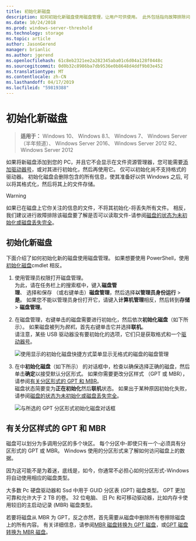 ```yaml
---
title: 初始化新磁盘
description: 如何初始化新磁盘使用磁盘管理，让用户可供使用。 此外包括指向故障排除问题。
ms.date: 10/24/2018
ms.prod: windows-server-threshold
ms.technology: storage
ms.topic: article
author: JasonGerend
manager: brianlic
ms.author: jgerend
ms.openlocfilehash: 61c8eb2321ee2a282345aba01c6d04a128f0448c
ms.sourcegitcommit: 0d0b32c8986ba7db9536e0b8648d4ddf9b03e452
ms.translationtype: MT
ms.contentlocale: zh-CN
ms.lasthandoff: 04/17/2019
ms.locfileid: "59819388"
---
```

# <a name="initialize-new-disks"></a>初始化新磁盘

> **适用于：** Windows 10、 Windows 8.1、 Windows 7、 Windows Server （半年频道）、 Windows Server 2016、 Windows Server 2012 R2、 Windows Server 2012

如果将新磁盘添加到您的 PC，并且它不会显示在文件资源管理器，您可能需要[添加驱动器号](change-a-drive-letter.md)，或对其进行初始化，然后再使用它。 仅可以初始化尚不支持格式的驱动器。 初始化磁盘会删除包含的所有信息，使其准备好以供 Windows 之后, 可以将其格式化，然后将其上的文件存储。

> [!WARNING]
> 如果已在磁盘上它你关注的信息的文件，不将其初始化-将丢失所有文件。 相反，我们建议进行故障排除该磁盘要了解是否可以读取文件-请参阅[磁盘的状态为未初始化或磁盘丢失完全](troubleshooting-disk-management.md#disk-not-initialized)。

## <a name="to-initialize-new-disks"></a>初始化新磁盘

下面介绍了如何初始化新的磁盘使用磁盘管理。 如果想要使用 PowerShell，使用[初始化磁盘](https://docs.microsoft.com/powershell/module/storage/initialize-disk)cmdlet 相反。

1. 使用管理员权限打开磁盘管理。 <br>为此，请在任务栏上的搜索框中，键入**磁盘管理**、 选择和保存 （或右键单击）**磁盘管理**，然后选择**以管理员身份运行** > **是**。 如果您不能以管理员身份打开它，请键入**计算机管理**相反，然后转到**存储** > **磁盘管理**。
1. 在磁盘管理，右键单击的磁盘需要进行初始化，然后依次**初始化磁盘**（如下所示）。 如果磁盘被列为*脱机*，首先右键单击它并选择**联机**。<br>请注意，某些 USB 驱动器没有要初始化的选项，它们只是获取格式和一个[驱动器号](change-a-drive-letter.md)。

    ![使用显示的初始化磁盘快捷方式菜单显示无格式的磁盘的磁盘管理](media\uninitialized-disk.PNG)
2. 在中**初始化磁盘**（如下所示） 的对话框中，检查以确保选择正确的磁盘，然后单击**确定**以接受默认分区形式。 如果你需要更改分区样式 （GPT 或 MBR），请参阅[有关分区形式的 GPT 和 MBR](#about-partition-styles-GPT-and-MBR)。<br>磁盘状态简要变为**正在初始化**然后**联机**状态。 如果出于某种原因初始化失败，请参阅[磁盘的状态为未初始化或磁盘丢失完全](troubleshooting-disk-management.md#disk-not-initialized)。

    ![与所选的 GPT 分区形式初始化磁盘对话框](media\initialize-disk.PNG)

## <a name="about-partition-styles---gpt-and-mbr"></a>有关分区样式的 GPT 和 MBR

磁盘可以划分为多调用分区的多个块区。 每个分区中-即使只有一个-必须具有分区形式的 GPT 或 MBR。 Windows 使用的分区形式来了解如何访问磁盘上的数据。

因为这可能不是为着迷，底线是，如今，你通常不必担心如何分区形式-Windows 将自动使用相应的磁盘类型。

大多数 Pc 硬盘驱动器和 Ssd 中用于 GUID 分区表 (GPT) 磁盘类型。 GPT 更加可靠和允许大于 2 TB 的卷。 32 位电脑、 旧 Pc 和可移动驱动器，比如内存卡使用较旧的主启动记录 (MBR) 磁盘类型。

若要将磁盘从 MBR 为 GPT，反之亦然，首先需要从磁盘中删除所有卷擦除磁盘上的所有内容。 有关详细信息，请参阅[MBR 磁盘转换为 GPT 磁盘](change-an-mbr-disk-into-a-gpt-disk.md)，或[GPT 磁盘转换为 MBR 磁盘](change-a-gpt-disk-into-an-mbr-disk.md)。